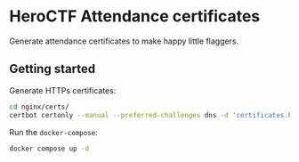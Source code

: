 # HeroCTF Attendance certificates

Generate attendance certificates to make happy little flaggers.

## Getting started

Generate HTTPs certificates:

```bash
cd nginx/certs/
certbot certonly --manual --preferred-challenges dns -d 'certificates.heroctf.fr' --work-dir $(pwd) --logs-dir $(pwd) --config-dir $(pwd)
```

Run the `docker-compose`:

```bash
docker compose up -d
```